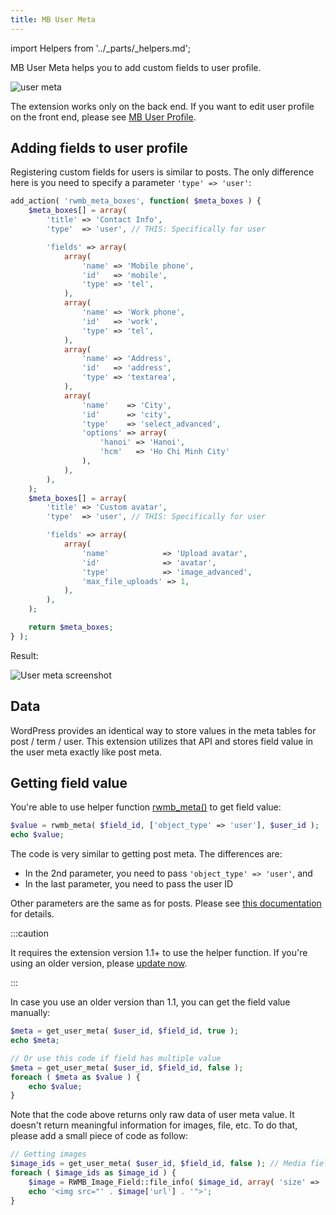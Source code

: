 ```yaml
---
title: MB User Meta
---
```


import Helpers from '../_parts/_helpers.md';

MB User Meta helps you to add custom fields to user profile.

![user meta](https://i1.wp.com/metabox.io/wp-content/uploads/2016/07/user-meta-1.png)

The extension works only on the back end. If you want to edit user profile on the front end, please see [MB User Profile](/extensions/mb-user-profile/).

## Adding fields to user profile

Registering custom fields for users is similar to posts. The only difference here is you need to specify a parameter `'type' => 'user'`:

```php
add_action( 'rwmb_meta_boxes', function( $meta_boxes ) {
    $meta_boxes[] = array(
        'title' => 'Contact Info',
        'type'  => 'user', // THIS: Specifically for user

        'fields' => array(
            array(
                'name' => 'Mobile phone',
                'id'   => 'mobile',
                'type' => 'tel',
            ),
            array(
                'name' => 'Work phone',
                'id'   => 'work',
                'type' => 'tel',
            ),
            array(
                'name' => 'Address',
                'id'   => 'address',
                'type' => 'textarea',
            ),
            array(
                'name'    => 'City',
                'id'      => 'city',
                'type'    => 'select_advanced',
                'options' => array(
                    'hanoi' => 'Hanoi',
                    'hcm'   => 'Ho Chi Minh City'
                ),
            ),
        ),
    );
    $meta_boxes[] = array(
        'title' => 'Custom avatar',
        'type'  => 'user', // THIS: Specifically for user

        'fields' => array(
            array(
                'name'            => 'Upload avatar',
                'id'              => 'avatar',
                'type'            => 'image_advanced',
                'max_file_uploads' => 1,
            ),
        ),
    );

    return $meta_boxes;
} );
```

Result:

![User meta screenshot](https://i.imgur.com/mRZJKhZ.png)

## Data

WordPress provides an identical way to store values in the meta tables for post / term / user. This extension utilizes that API and stores field value in the user meta exactly like post meta.

## Getting field value

You're able to use helper function [rwmb_meta()](/rwmb-meta/) to get field value:

```php
$value = rwmb_meta( $field_id, ['object_type' => 'user'], $user_id );
echo $value;
```

The code is very similar to getting post meta. The differences are:
- In the 2nd parameter, you need to pass `'object_type' => 'user'`, and
- In the last parameter, you need to pass the user ID

Other parameters are the same as for posts. Please see [this documentation](/displaying-fields/) for details.

:::caution

It requires the extension version 1.1+ to use the helper function. If you're using an older version, please [update now](/updates/).

:::

In case you use an older version than 1.1, you can get the field value manually:

```php
$meta = get_user_meta( $user_id, $field_id, true );
echo $meta;

// Or use this code if field has multiple value
$meta = get_user_meta( $user_id, $field_id, false );
foreach ( $meta as $value ) {
    echo $value;
}
```

Note that the code above returns only raw data of user meta value. It doesn't return meaningful information for images, file, etc. To do that, please add a small piece of code as follow:

```php
// Getting images
$image_ids = get_user_meta( $user_id, $field_id, false ); // Media fields are always multiple.
foreach ( $image_ids as $image_id ) {
    $image = RWMB_Image_Field::file_info( $image_id, array( 'size' => 'thumbnail' ) );
    echo '<img src="' . $image['url'] . '">';
}
```

<Helpers />
